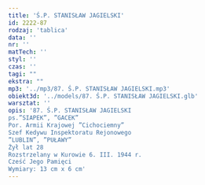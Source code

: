 ```yaml
---
title: 'Ś.P. STANISŁAW JAGIELSKI'
id: 2222-87
rodzaj: 'tablica'
data: ''
nr: ''
matTech: ''
styl: ''
czas: ''
tagi: ""
ekstra: ""
mp3: '../mp3/87. Ś.P. STANISŁAW JAGIELSKI.mp3'
obiekt3d: '../models/87. Ś.P. STANISŁAW JAGIELSKI.glb'
warsztat: ''
opis: '87. Ś.P. STANISŁAW JAGIELSKI
ps.”SIAPEK”, ”GACEK”
Por. Armii Krajowej ”Cichociemny”
Szef Kedywu Inspektoratu Rejonowego
”LUBLIN”, ”PUŁAWY”
Żył lat 28
Rozstrzelany w Kurowie 6. III. 1944 r.
Cześć Jego Pamięci 
Wymiary: 13 cm x 6 cm'
---
```



